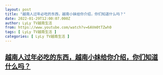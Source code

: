 ```yaml
---
layout: post
title: "越南人过年必吃的东西，越南小妹给你介绍，你们知道什么吗？"
date: 2022-01-29T12:00:07.000Z
author: LyLy TV越南生活
from: https://www.youtube.com/watch?v=6AVm0tTZwh0
tags: [ LyLy TV越南生活 ]
categories: [ LyLy TV越南生活 ]
---
```

<!--1643457607000-->
[越南人过年必吃的东西，越南小妹给你介绍，你们知道什么吗？](https://www.youtube.com/watch?v=6AVm0tTZwh0)
------

<div>

</div>
